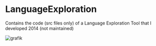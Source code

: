 # LanguageExploration
Contains the code (src files only) of a Language Exploration Tool that I developed 2014 (not maintained) 

![grafik](https://user-images.githubusercontent.com/3237879/199324162-1b0e7edd-f8a6-407e-8443-a682c65c86b3.png)

